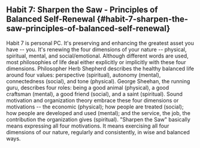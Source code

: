 ## Habit 7: Sharpen the Saw - Principles of Balanced Self-Renewal {#habit-7-sharpen-the-saw-principles-of-balanced-self-renewal}

Habit 7 is personal PC. It&#039;s preserving and enhancing the greatest asset you have -- you. It&#039;s renewing the four dimensions of your nature -- physical, spiritual, mental, and social/emotional. Although different words are used, most philosophies of life deal either explicitly or implicitly with these four dimensions. Philosopher Herb Shepherd describes the healthy balanced life around four values: perspective (spiritual), autonomy (mental), connectedness (social), and tone (physical). George Sheehan, the running guru, describes four roles: being a good animal (physical), a good craftsman (mental), a good friend (social), and a saint (spiritual). Sound motivation and organization theory embrace these four dimensions or motivations -- the economic (physical); how people are treated (social); how people are developed and used (mental); and the service, the job, the contribution the organization gives (spiritual). &quot;Sharpen the Saw&quot; basically means expressing all four motivations. It means exercising all four dimensions of our nature, regularly and consistently, in wise and balanced ways.